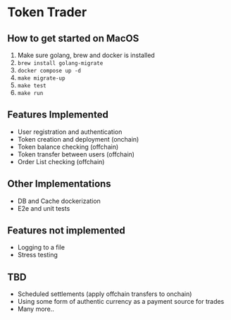 # Token Trader

## How to get started on MacOS
1. Make sure golang, brew and docker is installed
2. `brew install golang-migrate`
3. `docker compose up -d`
4. `make migrate-up`
5. `make test`
6. `make run`

## Features Implemented
- User registration and authentication
- Token creation and deployment (onchain)
- Token balance checking (offchain)
- Token transfer between users (offchain)
- Order List checking (offchain)

## Other Implementations
- DB and Cache dockerization
- E2e and unit tests

## Features not implemented 
- Logging to a file
- Stress testing

## TBD
- Scheduled settlements (apply offchain transfers to onchain)
- Using some form of authentic currency as a payment source for trades
- Many more.. 

